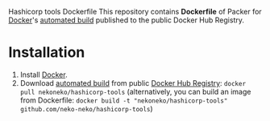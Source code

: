Hashicorp tools Dockerfile
This repository contains **Dockerfile** of Packer for [Docker](https://www.docker.com/)'s [automated build](https://hub.docker.com/r/nekoneko/hashicorp-tools/) published to the public Docker Hub Registry.  

# Installation
1. Install [Docker](https://www.docker.com/).
2. Download [automated build](https://hub.docker.com/r/nekoneko/hashicorp-tools/) from public [Docker Hub Registry](https://hub.docker.com/): `docker pull nekoneko/hashicorp-tools`
   (alternatively, you can build an image from Dockerfile: `docker build -t "nekoneko/hashicorp-tools" github.com/neko-neko/hashicorp-tools`)

